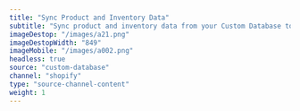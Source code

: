 ```yaml
---
title: "Sync Product and Inventory Data"
subtitle: "Sync product and inventory data from your Custom Database to Shopify."
imageDestop: "/images/a21.png"
imageDestopWidth: "849"
imageMobile: "/images/a002.png"
headless: true
source: "custom-database"
channel: "shopify"
type: "source-channel-content"
weight: 1
---
```


